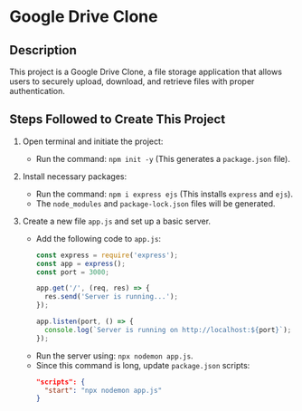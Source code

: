 # Google Drive Clone

## Description
This project is a Google Drive Clone, a file storage application that allows users to securely upload, download, and retrieve files with proper authentication.

## Steps Followed to Create This Project
1. Open terminal and initiate the project:
   - Run the command: `npm init -y` (This generates a `package.json` file).

2. Install necessary packages:
   - Run the command: `npm i express ejs` (This installs `express` and `ejs`).
   - The `node_modules` and `package-lock.json` files will be generated.

3. Create a new file `app.js` and set up a basic server.
   - Add the following code to `app.js`:
     ```javascript
     const express = require('express');
     const app = express();
     const port = 3000;

     app.get('/', (req, res) => {
       res.send('Server is running...');
     });

     app.listen(port, () => {
       console.log(`Server is running on http://localhost:${port}`);
     });
     ```
   - Run the server using: `npx nodemon app.js`.
   - Since this command is long, update `package.json` scripts:
     ```json
     "scripts": {
       "start": "npx nodemon app.js"
     }
     ```
